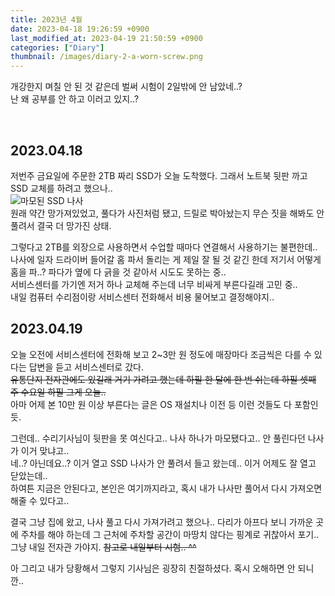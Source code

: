 ```yaml
---
title: 2023년 4월
date: 2023-04-18 19:26:59 +0900
last_modified_at: 2023-04-19 21:50:59 +0900
categories: ["Diary"]
thumbnail: /images/diary-2-a-worn-screw.png
---
```


개강한지 며칠 안 된 것 같은데 벌써 시험이 2일밖에 안 남았네..?  
난 왜 공부를 안 하고 이러고 있지..?

<br/>

## 2023.04.18
저번주 금요일에 주문한 2TB 짜리 SSD가 오늘 도착했다. 그래서 노트북 뒷판 까고 SSD 교체를 하려고 했으나..  
![마모된 SSD 나사](/images/diary-2-a-worn-screw.png)  
원래 약간 망가져있었고, 풀다가 사진처럼 됐고, 드릴로 박아놨는지 무슨 짓을 해봐도 안 풀려서 결국 더 망가진 상태.

그렇다고 2TB를 외장으로 사용하면서 수업할 때마다 연결해서 사용하기는 불편한데..  
나사에 일자 드라이버 들어갈 홈 파서 돌리는 게 제일 잘 될 것 같긴 한데 저기서 어떻게 홈을 파..? 파다가 옆에 다 긁을 것 같아서 시도도 못하는 중..  
서비스센터를 가기엔 저거 하나 교체해 주는데 너무 비싸게 부른다길래 고민 중..  
내일 컴퓨터 수리점이랑 서비스센터 전화해서 비용 물어보고 결정해야지..

## 2023.04.19
오늘 오전에 서비스센터에 전화해 보고 2~3만 원 정도에 매장마다 조금씩은 다를 수 있다는 답변을 듣고 서비스센터로 갔다.  
~~유통단지 전자관에도 있길래 거기 가려고 했는데 하필 한 달에 한 번 쉬는데 하필 셋째 주 수요일 하필 그게 오늘..~~  
아마 어제 본 10만 원 이상 부른다는 글은 OS 재설치나 이전 등 이런 것들도 다 포함인 듯.

그런데.. 수리기사님이 뒷판을 못 여신다고.. 나사 하나가 마모됐다고.. 안 풀린다던 나사가 이거 맞냐고..  
네..? 아닌데요..? 이거 열고 SSD 나사가 안 풀려서 들고 왔는데.. 이거 어제도 잘 열고 닫았는데..  
하여튼 지금은 안된다고, 본인은 여기까지라고, 혹시 내가 나사만 풀어서 다시 가져오면 해줄 수 있다고..

결국 그냥 집에 왔고, 나사 풀고 다시 가져가려고 했으나..
다리가 아프다 보니 가까운 곳에 주차를 해야 하는데 그 근처에 주차할 공간이 마땅치 않다는 핑계로 귀찮아서 포기..
그냥 내일 전자관 가야지. ~~참고로 내일부터 시험.. ^^~~

아 그리고 내가 당황해서 그렇지 기사님은 굉장히 친절하셨다. 혹시 오해하면 안 되니깐..
